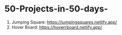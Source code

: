 # 50-Projects-in-50-days-

1. Jumping Square: https://jumpingsquares.netlify.app/
2. Hover Board: https://hoverrboard.netlify.app/

